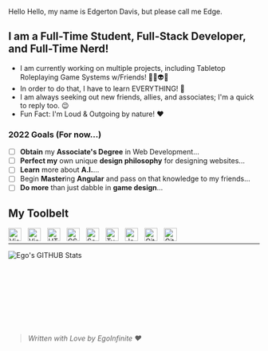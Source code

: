 Hello Hello, my name is Edgerton Davis, but please call me Edge. 

## I am a Full-Time Student, Full-Stack Developer, and Full-Time Nerd!

- I am currently working on multiple projects, including Tabletop Roleplaying Game Systems w/Friends! 🎲👾👽🔫
- In order to do that, I have to learn EVERYTHING! 🤣
- I am always seeking out new friends, allies, and associates; I'm a quick to reply too. 😉
- Fun Fact: I'm Loud & Outgoing by nature! :hearts:

### 2022 Goals (For now...)
- [ ] **Obtain** my **Associate's Degree** in Web Development...
- [ ] **Perfect my** own unique **design philosophy** for designing websites...
- [ ] **Learn** more about **A.I.**...
- [ ] Begin **Master**ing **Angular** and pass on that knowledge to my friends...
- [ ] **Do more** than just dabble in **game design**...

## My Toolbelt
<img align="left" alt="Visual Studio Code" width="26px" src="https://cdn.jsdelivr.net/gh/devicons/devicon/icons/vscode/vscode-original.svg" style="padding-right:10px;" />
<img align="left" alt="Visual Studio Code" width="26px" src="https://cdn.jsdelivr.net/gh/devicons/devicon/icons/angularjs/angularjs-original.svg" style="padding-right:10px;" />
<img align="left" alt="HTML5" width="26px" src="https://cdn.jsdelivr.net/gh/devicons/devicon/icons/html5/html5-original.svg" style="padding-right:10px;" />
<img align="left" alt="CSS3" width="26px" src="https://cdn.jsdelivr.net/gh/devicons/devicon/icons/css3/css3-original.svg" style="padding-right:10px;" />
<img align="left" alt="Sass" width="26px" src="https://cdn.jsdelivr.net/gh/devicons/devicon/icons/sass/sass-original.svg" style="padding-right:10px;" />
<img align="left" alt="TypeScript" width="26px" src="https://cdn.jsdelivr.net/gh/devicons/devicon/icons/typescript/typescript-original.svg" style="padding-right:10px;" />
<img align="left" alt="JavaScript" width="26px" src="https://cdn.jsdelivr.net/gh/devicons/devicon/icons/javascript/javascript-original.svg" style="padding-right:10px;" />
<img align="left" alt="Git" width="26px" src="https://cdn.jsdelivr.net/gh/devicons/devicon/icons/git/git-original.svg" style="padding-right:10px;" />
<img align="left" alt="GitHub" width="26px" src="https://cdn.jsdelivr.net/gh/devicons/devicon/icons/github/github-original.svg" style="padding-right:10px;" />
<br>

---
<img align="left" alt="Ego's GITHUB Stats" src="https://github-readme-stats.vercel.app/api?username=egoinfinite&show_icons=true&hide_border=true&theme=radical" />
<br>
<br>
<br>
<br>
<br>
<br>
<br>
<br>
<br>

> *Written with Love by EgoInfinite ❤️*